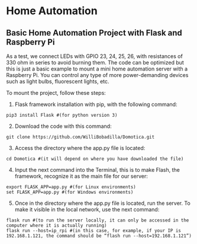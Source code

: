 # Home Automation

## Basic Home Automation Project with Flask and Raspberry Pi

As a test, we connect LEDs with GPIO 23, 24, 25, 26, with resistances of 330 ohm in series to avoid burning them. The code can be optimized but this is just a basic example to mount a mini home automation server with a Raspberry Pi. You can control any type of more power-demanding devices such as light bulbs, fluorescent lights, etc.

To mount the project, follow these steps:

1. Flask framework installation with pip, with the following command:
```
pip3 install Flask #(for python version 3)
```

2. Download the code with this command:
```
git clone https://github.com/WilliBobadilla/Domotica.git
```

3. Access the directory where the app.py file is located:
```
cd Domotica #(it will depend on where you have downloaded the file)
```

4. Input the next command into the Terminal, this is to make Flash, the framework, recognize it as the main file for our server:
```
export FLASK_APP=app.py #(for Linux environments)
set FLASK_APP=app.py #(for Windows environments)
```

5. Once in the directory where the app.py file is located, run the server. To make it visible in the local network, use the next command:
```
flask run #(to run the server locally, it can only be accessed in the computer where it is actually running)
flask run --host=ip_rpi #(in this case, for example, if your IP is 192.168.1.121, the command should be “flash run --host=192.168.1.121”)
```
